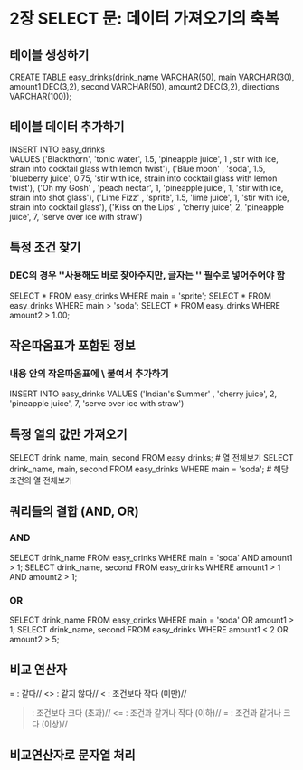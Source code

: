 # 2장 SELECT 문: 데이터 가져오기의 축복

## 테이블 생성하기
CREATE TABLE easy_drinks(drink_name VARCHAR(50), main VARCHAR(30), amount1 DEC(3,2), second VARCHAR(50), amount2 DEC(3,2), directions VARCHAR(100));

## 테이블 데이터 추가하기
INSERT INTO easy_drinks  
VALUES 
('Blackthorn',  'tonic water', 1.5, 'pineapple juice', 1 ,'stir with ice, strain into cocktail glass with lemon twist'),
('Blue moon' , 'soda', 1.5, 'blueberry juice', 0.75, 'stir with ice, strain into cocktail glass with lemon twist'),
('Oh my Gosh' , 'peach nectar', 1, 'pineapple juice', 1, 'stir with ice, strain into shot glass'),
('Lime  Fizz' , 'sprite', 1.5, 'lime juice', 1, 'stir with ice, strain into cocktail glass'),
('Kiss on the Lips' , 'cherry juice', 2, 'pineapple juice', 7, 'serve over ice with straw')

## 특정 조건 찾기
### DEC의 경우 ''사용해도 바로 찾아주지만, 글자는 '' 필수로 넣어주어야 함
SELECT * FROM easy_drinks WHERE main = 'sprite';
SELECT * FROM easy_drinks WHERE main > 'soda';
SELECT * FROM easy_drinks WHERE amount2 > 1.00;

## 작은따옴표가 포함된 정보
### 내용 안의 작은따옴표에 \ 붙여서 추가하기
INSERT INTO easy_drinks
VALUES
('Indian\'s Summer' , 'cherry juice', 2, 'pineapple juice', 7, 'serve over ice with straw')

## 특정 열의 값만 가져오기

SELECT drink_name, main, second FROM easy_drinks; # 열 전체보기
SELECT drink_name, main, second FROM easy_drinks WHERE main = 'soda'; # 해당 조건의 열 전체보기


## 쿼리들의 결합 (AND, OR)
### AND
SELECT drink_name FROM easy_drinks WHERE main = 'soda' AND amount1 > 1;
SELECT drink_name, second FROM easy_drinks WHERE amount1 > 1 AND amount2 > 1;
### OR
SELECT drink_name FROM easy_drinks WHERE main = 'soda' OR amount1 > 1;
SELECT drink_name, second FROM easy_drinks WHERE amount1 < 2 OR amount2 > 5;

## 비교 연산자
= : 같다//
<> : 같지 않다//
< : 조건보다 작다 (미만)//
> : 조건보다 크다 (초과)//
<= : 조건과 같거나 작다 (이하)//
>= : 조건과 같거나 크다 (이상)//

## 비교연산자로 문자열 처리
